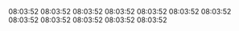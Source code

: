08:03:52
08:03:52
08:03:52
08:03:52
08:03:52
08:03:52
08:03:52
08:03:52
08:03:52
08:03:52
08:03:52
08:03:52
